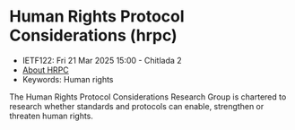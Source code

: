 # Human Rights Protocol Considerations (hrpc)
* <IETFschedule>IETF122: Fri 21 Mar 2025 15:00 - Chitlada 2</IETFschedule>
* [About HRPC](https://datatracker.ietf.org/group/hrpc/about/)
* Keywords: Human rights

The Human Rights Protocol Considerations Research Group is chartered to research whether standards and protocols can enable, strengthen or threaten human rights.